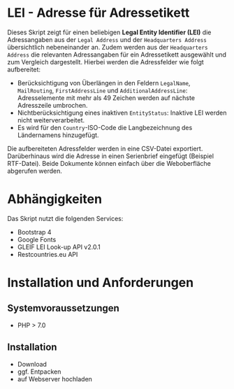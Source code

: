 
# LEI - Adresse für Adressetikett

Dieses Skript zeigt für einen beliebigen **Legal Entity Identifier (LEI)** die Adressangaben aus der `Legal Address` und der `Headquarters Address` übersichtlich nebeneinander an. Zudem werden aus der `Headquarters Address` die relevanten Adressangaben für ein Adressetikett ausgewählt und zum Vergleich dargestellt. Hierbei  werden die Adressfelder  wie folgt aufbereitet: 
* Berücksichtigung von Überlängen in den Feldern `LegalName`, `MailRouting`, `FirstAddressLine` und `AdditionalAddressLine`: Adresselemente mit mehr als 49 Zeichen werden auf nächste Adresszeile umbrochen.  
* Nichtberücksichtigung eines inaktiven `EntityStatus`: Inaktive LEI werden nicht weiterverarbeitet. 
* Es wird für den `Country`-ISO-Code die Langbezeichnung des Ländernamens hinzugefügt. 

Die aufbereiteten Adressfelder werden in eine CSV-Datei exportiert. Darüberhinaus wird die  Adresse in einen Serienbrief eingefügt (Beispiel RTF-Datei). Beide Dokumente können einfach über die Weboberfläche abgerufen werden. 

# Abhängigkeiten
Das Skript nutzt die folgenden Services: 
+ Bootstrap 4 
+ Google Fonts 
+ GLEIF LEI Look-up API v2.0.1
+ Restcountries.eu API

# Installation und Anforderungen

## Systemvoraussetzungen
+ PHP > 7.0 

## Installation
+ Download 
+ ggf. Entpacken
+ auf Webserver hochladen


